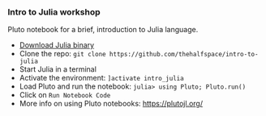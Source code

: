 ### Intro to Julia workshop

Pluto notebook for a brief, introduction to Julia language.

- [Download Julia binary](https://julialang.org/downloads/)
- Clone the repo: `git clone https://github.com/thehalfspace/intro-to-julia`
- Start Julia in a terminal
- Activate the environment: `]activate intro_julia`
- Load Pluto and run the notebook: `julia> using Pluto; Pluto.run()`
- Click on `Run Notebook Code`
- More info on using Pluto notebooks: https://plutojl.org/ 
